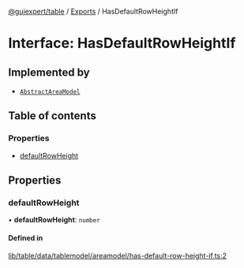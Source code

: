 [@guiexpert/table](../README.md) / [Exports](../modules.md) / HasDefaultRowHeightIf

# Interface: HasDefaultRowHeightIf

## Implemented by

- [`AbstractAreaModel`](../classes/AbstractAreaModel.md)

## Table of contents

### Properties

- [defaultRowHeight](HasDefaultRowHeightIf.md#defaultrowheight)

## Properties

### defaultRowHeight

• **defaultRowHeight**: `number`

#### Defined in

[lib/table/data/tablemodel/areamodel/has-default-row-height-if.ts:2](https://github.com/guiexperttable/ge-table/blob/7d8ffe2/libs/table/src/lib/table/data/tablemodel/areamodel/has-default-row-height-if.ts#L2)
